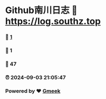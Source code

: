 # Github南川日志 :link: https://log.southz.top 
### :page_facing_up: [1](https://log.southz.top/tag.html) 
### :speech_balloon: 1 
### :hibiscus: 47 
### :alarm_clock: 2024-09-03 21:05:47 
### Powered by :heart: [Gmeek](https://github.com/Meekdai/Gmeek)
